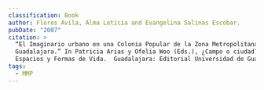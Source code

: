 ```yaml
---
classification: Book
author: Flores Avila, Alma Leticia and Evangelina Salinas Escobar.
pubDate: "2007"
citation: >
  “El Imaginario urbano en una Colonia Popular de la Zona Metropolitana de
  Guadalajara.” In Patricia Arias y Ofelia Woo (Eds.), ¿Campo o ciudad? Nuevos
  Espacios y Formas de Vida.  Guadalajara: Editorial Universidad de Guadalajara.
tags:
  - MMP
---
```


